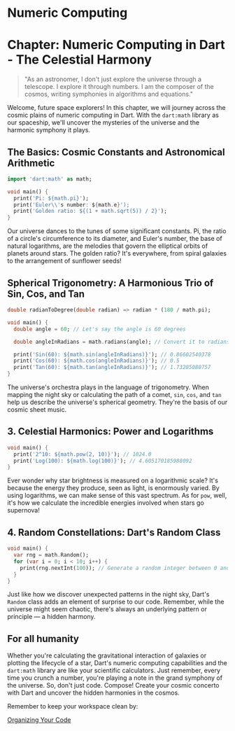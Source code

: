 # Numeric Computing

# Chapter: Numeric Computing in Dart - The Celestial Harmony

> "As an astronomer, I don't just explore the universe through a telescope. I explore it through numbers. I am the composer of the cosmos, writing symphonies in algorithms and equations."
> 

Welcome, future space explorers! In this chapter, we will journey across the cosmic plains of numeric computing in Dart. With the `dart:math` library as our spaceship, we'll uncover the mysteries of the universe and the harmonic symphony it plays.

## The Basics: Cosmic Constants and Astronomical Arithmetic

```dart
import 'dart:math' as math;

void main() {
  print('Pi: ${math.pi}');
  print('Euler\\'s number: ${math.e}');
  print('Golden ratio: ${(1 + math.sqrt(5)) / 2}');
}
```

Our universe dances to the tunes of some significant constants. Pi, the ratio of a circle's circumference to its diameter, and Euler's number, the base of natural logarithms, are the melodies that govern the elliptical orbits of planets around stars. The golden ratio? It's everywhere, from spiral galaxies to the arrangement of sunflower seeds!

## Spherical Trigonometry: A Harmonious Trio of Sin, Cos, and Tan

```dart
double radianToDegree(double radian) => radian * (180 / math.pi);

void main() {
  double angle = 60; // Let's say the angle is 60 degrees

  double angleInRadians = math.radians(angle); // Convert it to radians

  print('Sin(60): ${math.sin(angleInRadians)}'); // 0.86602540378
  print('Cos(60): ${math.cos(angleInRadians)}'); // 0.5
  print('Tan(60): ${math.tan(angleInRadians)}'); // 1.73205080757
}
```

The universe's orchestra plays in the language of trigonometry. When mapping the night sky or calculating the path of a comet, `sin`, `cos`, and `tan` help us describe the universe's spherical geometry. They're the basis of our cosmic sheet music.

## 3. Celestial Harmonics: Power and Logarithms

```dart
void main() {
  print('2^10: ${math.pow(2, 10)}'); // 1024.0
  print('Log(100): ${math.log(100)}'); // 4.605170185988092
}
```

Ever wonder why star brightness is measured on a logarithmic scale? It's because the energy they produce, seen as light, is enormously varied. By using logarithms, we can make sense of this vast spectrum. As for `pow`, well, it's how we calculate the incredible energies involved when stars go supernova!

## 4. Random Constellations: Dart's Random Class

```dart
void main() {
  var rng = math.Random();
  for (var i = 0; i < 10; i++) {
    print(rng.nextInt(100)); // Generate a random integer between 0 and 99
  }
}
```

Just like how we discover unexpected patterns in the night sky, Dart's `Random` class adds an element of surprise to our code. Remember, while the universe might seem chaotic, there's always an underlying pattern or principle — a hidden harmony.

## For all humanity

Whether you're calculating the gravitational interaction of galaxies or plotting the lifecycle of a star, Dart's numeric computing capabilities and the `dart:math` library are like your scientific calculators. Just remember, every time you crunch a number, you're playing a note in the grand symphony of the universe. So, don't just code. Compose! Create your cosmic concerto with Dart and uncover the hidden harmonies in the cosmos.

Remember to keep your workspace clean by:

[Organizing Your Code](numeric_computing.md)